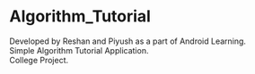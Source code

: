 # Algorithm_Tutorial
Developed by Reshan and Piyush as a part of Android Learning.  
Simple Algorithm Tutorial Application.  
College Project.

